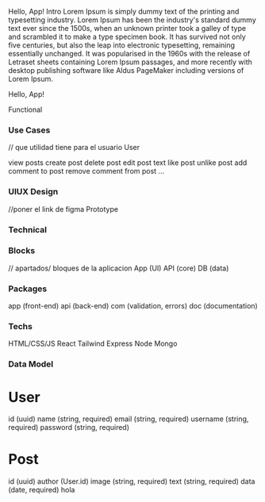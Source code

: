 Hello, App!
Intro
Lorem Ipsum is simply dummy text of the printing and typesetting industry. Lorem Ipsum has been the industry's standard dummy text ever since the 1500s, when an unknown printer took a galley of type and scrambled it to make a type specimen book. It has survived not only five centuries, but also the leap into electronic typesetting, remaining essentially unchanged. It was popularised in the 1960s with the release of Letraset sheets containing Lorem Ipsum passages, and more recently with desktop publishing software like Aldus PageMaker including versions of Lorem Ipsum.

Hello, App!

Functional
### Use Cases 
// que utilidad tiene para el usuario
User

view posts
create post
delete post
edit post text
like post
unlike post
add comment to post
remove comment from post
...
### UIUX Design 
//poner el link de figma
Prototype

### Technical
 
 ### Blocks
 // apartados/ bloques de la aplicacion
App (UI)
API (core)
DB (data)

### Packages
app (front-end)
api (back-end)
com (validation, errors)
doc (documentation)

### Techs
HTML/CSS/JS
React
Tailwind
Express
Node
Mongo

### Data Model

# User
id (uuid)
name (string, required)
email (string, required)
username (string, required)
password (string, required)

# Post
id (uuid)
author (User.id)
image (string, required)
text (string, required)
data (date, required)
hola
